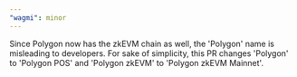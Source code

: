 ```yaml
---
"wagmi": minor
---
```


Since Polygon now has the zkEVM chain as well, the 'Polygon' name is misleading to developers. For sake of simplicity, this PR changes 'Polygon' to 'Polygon POS' and 'Polygon zkEVM' to 'Polygon zkEVM Mainnet'.
